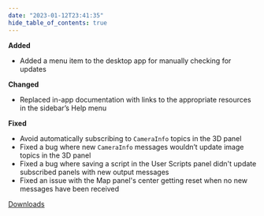 ```yaml
---
date: "2023-01-12T23:41:35"
hide_table_of_contents: true
---
```


**Added**

- Added a menu item to the desktop app for manually checking for updates

**Changed**

- Replaced in-app documentation with links to the appropriate resources in the sidebar’s Help menu

**Fixed**

- Avoid automatically subscribing to `CameraInfo` topics in the 3D panel
- Fixed a bug where new `CameraInfo` messages wouldn’t update image topics in the 3D panel
- Fixed a bug where saving a script in the User Scripts panel didn't update subscribed panels with new output messages
- Fixed an issue with the Map panel's center getting reset when no new messages have been received

[Downloads](https://github.com/foxglove/studio/releases/tag/v1.37.0)
